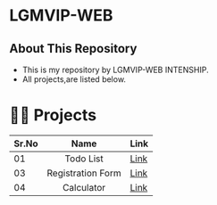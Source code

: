 # LGMVIP-WEB

## About This Repository
- This is my repository by LGMVIP-WEB INTENSHIP.
- All projects,are listed below.
 
# 👨‍💻 Projects

|Sr.No|Name|Link|
| :---        | :---:         |:---|
| 01       | Todo List |<a href="https://github.com/PushpakKhadke/LGMVIP-WEB/tree/main/Task%20Number%201/Todo-List">Link</a>   |
| 03       | Registration Form |<a href="https://github.com/PushpakKhadke/LGMVIP-WEB/tree/main/Task%20Number%203/Registration%20Form">Link</a>   |
| 04       | Calculator |<a href="https://github.com/PushpakKhadke/LGMVIP-WEB/tree/main/Task%20Number%204/Calculator">Link</a>   |

